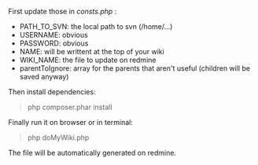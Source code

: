 First update those in *consts.php* :

- PATH_TO_SVN: the local path to svn (/home/...)
- USERNAME: obvious
- PASSWORD: obvious
- NAME: will be writtent at the top of your wiki
- WIKI_NAME: the file to update on redmine
- parentToIgnore: array for the parents that aren't useful (children will be saved anyway)

Then install dependencies:
>php composer.phar install

Finally run it on browser or in terminal:
>php doMyWiki.php

The file will be automatically generated on redmine.
